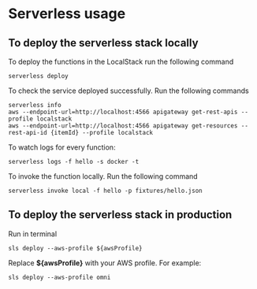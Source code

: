 # Serverless usage

## To deploy the serverless stack locally

To deploy the functions in the LocalStack run the following command

```shell
serverless deploy
```

To check the service deployed successfully. Run the following commands

```shell
serverless info
aws --endpoint-url=http://localhost:4566 apigateway get-rest-apis --profile localstack
aws --endpoint-url=http://localhost:4566 apigateway get-resources --rest-api-id {itemId} --profile localstack
```

To watch logs for every function:

```shell
serverless logs -f hello -s docker -t
```

To invoke the function locally. Run the following command

```shell
serverless invoke local -f hello -p fixtures/hello.json
```

## To deploy the serverless stack in production

Run in terminal

```shell
sls deploy --aws-profile ${awsProfile}
```

Replace **${awsProfile}** with your AWS profile. For example:

```
sls deploy --aws-profile omni
```
